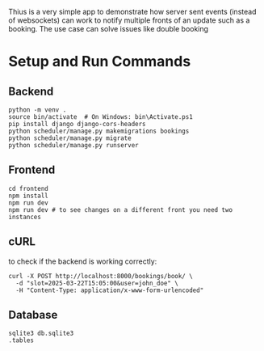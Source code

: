 Thius is a very simple app to demonstrate how server sent events (instead of websockets) can work to notify multiple fronts of an update such as a booking. The use case can solve issues like double booking

# Setup and Run Commands

## Backend
```cd backend
python -m venv .
source bin/activate  # On Windows: bin\Activate.ps1
pip install django django-cors-headers
python scheduler/manage.py makemigrations bookings
python scheduler/manage.py migrate
python scheduler/manage.py runserver
```

## Frontend
```
cd frontend
npm install
npm run dev
npm run dev # to see changes on a different front you need two instances
```
## cURL
to check if the backend is working correctly:
```
curl -X POST http://localhost:8000/bookings/book/ \
  -d "slot=2025-03-22T15:05:00&user=john_doe" \
  -H "Content-Type: application/x-www-form-urlencoded"
```

## Database
```
sqlite3 db.sqlite3
.tables
```
